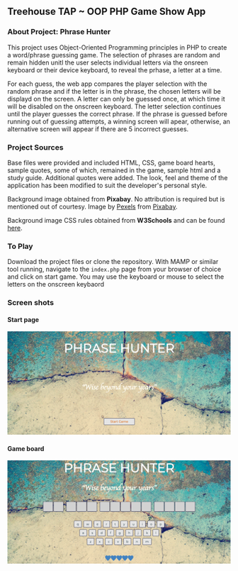 ## Treehouse TAP ~ OOP PHP Game Show App


### About Project: Phrase Hunter
This project uses Object-Oriented Programming principles in PHP to create a word/phrase guessing game. The selection of phrases are random and remain hidden unitl the user selects individual letters via the onsreen keyboard or their device keyboard, to reveal the prhase, a letter at a time.

For each guess, the web app compares the player selection with the random phrase and if the letter is in the phrase, the chosen letters will be displayd on the screen. A letter can only be guessed once, at which time it will be disabled on the onscreen keyboard. The letter selection continues until the player guesses the correct phrase. If the phrase is guessed before running out of guessing attempts, a  winning screen will apear, otherwise, an alternative screen will appear if there are 5 incorrect guesses. 



### Project Sources
Base files were provided and included HTML, CSS, game board hearts, sample quotes, some of which, remained in the game, sample html and a study guide. Additional quotes were added. The look, feel and theme of the application has been modified to suit the developer's personal style.

Background image obtained from **Pixabay**. No attribution is required but is mentioned out of courtesy.
 Image by [Pexels](https://pixabay.com/users/Pexels-2286921/?utm_source=link-attribution&amp;utm_medium=referral&amp;utm_campaign=image&amp;utm_content=1850417) 
 from [Pixabay](https://pixabay.com/?utm_source=link-attribution&amp;utm_medium=referral&amp;utm_campaign=image&amp;utm_content=1850417).

Background image CSS rules obtained from **W3Schools** and can be found [here](https://www.w3schools.com/howto/howto_css_full_page.asp).

### To Play
Download the project files or clone the repository. With MAMP or similar tool running, navigate to the `index.php` page from your browser of choice and click on start game. You may use the keyboard or mouse to select the letters on the onscreen keybaord 

### Screen shots

#### Start page
![start page](images/start_page.png)

#### Game board
![game board](images/game_board.png)
